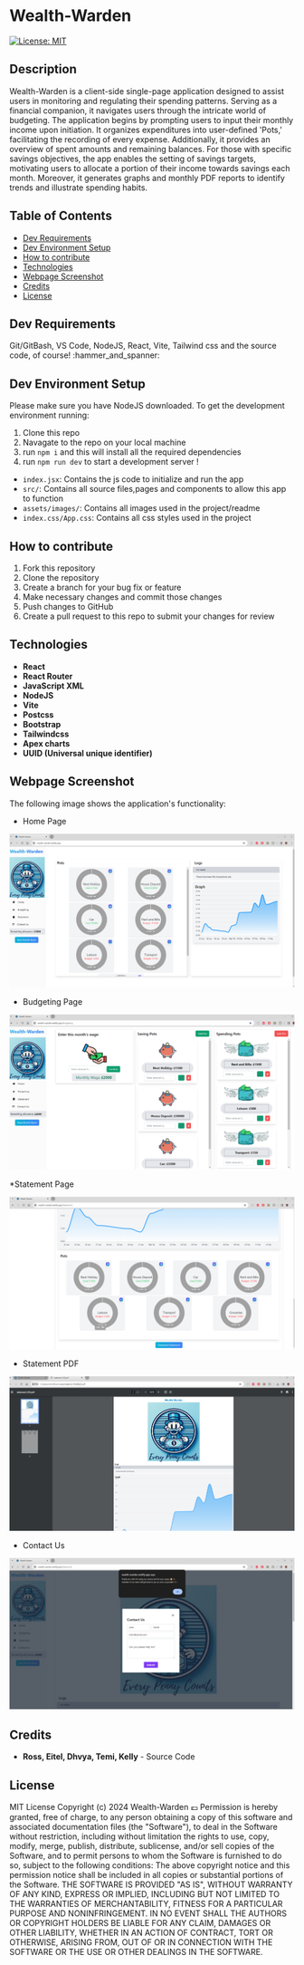 # Wealth-Warden
[![License: MIT](https://img.shields.io/badge/License-MIT-yellow.svg)](https://opensource.org/licenses/MIT)

## Description
Wealth-Warden is a client-side single-page application designed to assist users in monitoring and regulating their spending patterns. Serving as a financial companion, it navigates users through the intricate world of budgeting. The application begins by prompting users to input their monthly income upon initiation. It organizes expenditures into user-defined 'Pots,' facilitating the recording of every expense. Additionally, it provides an overview of spent amounts and remaining balances. For those with specific savings objectives, the app enables the setting of savings targets, motivating users to allocate a portion of their income towards savings each month. Moreover, it generates graphs and monthly PDF reports to identify trends and illustrate spending habits.


## Table of Contents
- [Dev Requirements](#dev-requirements)
- [Dev Environment Setup](#dev-environment-setup)
- [How to contribute](#how-to-contribute)
- [Technologies](#technologies)
- [Webpage Screenshot](#webpage-screenshot)
- [Credits](#credits)
- [License](#license)


## Dev Requirements
Git/GitBash, VS Code, NodeJS, React, Vite, Tailwind css and the source code, of course! :hammer_and_spanner:


## Dev Environment Setup
Please make sure you have NodeJS downloaded.
To get the development environment running:
1. Clone this repo
2. Navagate to the repo on your local machine
3. run `npm i` and this will install all the required dependencies
4. run `npm run dev` to start a development server !
- `index.jsx`: Contains the js code to initialize and run the app
- `src/`: Contains all source files,pages and components to allow this app to function
- `assets/images/`: Contains all images used in the project/readme
- `index.css/App.css`: Contains all css styles used in the project


## How to contribute
1. Fork this repository
2. Clone the repository
3. Create a branch for your bug fix or feature
4. Make necessary changes and commit those changes
5. Push changes to GitHub
6. Create a pull request to this repo to submit your changes for review


## Technologies
- **React**
- **React Router**
- **JavaScript XML**
- **NodeJS**
- **Vite**
- **Postcss**
- **Bootstrap**
- **Tailwindcss**
- **Apex charts**
- **UUID (Universal unique identifier)**


## Webpage Screenshot
The following image shows the application's functionality:

* Home Page

![Home Page](./src/assets/HomePage.png)

* Budgeting Page

![Budgeting Page](./src/assets/BudgetingPage.png)

*Statement Page

![Statement Page](./src/assets/StatementPage.png)

* Statement PDF

![Statement PDF](./src/assets/StatementPDF.png)

* Contact Us

![Contact Us](./src/assets/ContactUs.png)


## Credits
- **Ross, Eitel, Dhvya, Temi, Kelly** - Source Code



## License
MIT License
Copyright (c) 2024 Wealth-Warden 💷
Permission is hereby granted, free of charge, to any person obtaining a copy
of this software and associated documentation files (the "Software"), to deal
in the Software without restriction, including without limitation the rights
to use, copy, modify, merge, publish, distribute, sublicense, and/or sell
copies of the Software, and to permit persons to whom the Software is
furnished to do so, subject to the following conditions:
The above copyright notice and this permission notice shall be included in all
copies or substantial portions of the Software.
THE SOFTWARE IS PROVIDED "AS IS", WITHOUT WARRANTY OF ANY KIND, EXPRESS OR
IMPLIED, INCLUDING BUT NOT LIMITED TO THE WARRANTIES OF MERCHANTABILITY,
FITNESS FOR A PARTICULAR PURPOSE AND NONINFRINGEMENT. IN NO EVENT SHALL THE
AUTHORS OR COPYRIGHT HOLDERS BE LIABLE FOR ANY CLAIM, DAMAGES OR OTHER
LIABILITY, WHETHER IN AN ACTION OF CONTRACT, TORT OR OTHERWISE, ARISING FROM,
OUT OF OR IN CONNECTION WITH THE SOFTWARE OR THE USE OR OTHER DEALINGS IN THE
SOFTWARE.
